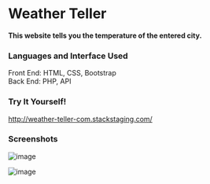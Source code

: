 # Weather Teller

<b>This website tells you the temperature of the entered city.</b>

### Languages and Interface Used
Front End: HTML, CSS, Bootstrap
<br>
Back End: PHP, API

### Try It Yourself!

http://weather-teller-com.stackstaging.com/

### Screenshots

![image](https://user-images.githubusercontent.com/84243683/127787132-d36a39dd-dca6-4e5c-a629-3d1bded6d861.png)

![image](https://user-images.githubusercontent.com/84243683/127787138-c9031ab2-17a4-4ffc-8957-d9ca1157a176.png)

